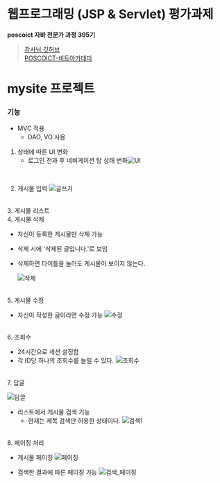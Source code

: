 # 웹프로그래밍 (JSP & Servlet) 평가과제

**poscoict 자바 전문가 과정 395기**

> [강사님 깃허브](https://github.com/kickscar)<br>
> [POSCOICT-비트아카데미](https://github.com/poscoict-bitacademy)

# **mysite 프로젝트**
### 기능
+ MVC 적용
	+ DAO, VO 사용
1. 상태에 따른 UI 변화
	+ 로그인 전과 후 네비게이션 탑 상태 변화![UI](https://user-images.githubusercontent.com/61460836/150640512-a6ad1616-a685-4ff7-acae-62dbfcb45bf2.gif)

<br>

2. 게시물 입력
![글쓰기](https://user-images.githubusercontent.com/61460836/150640513-adf827aa-3f3e-4fc4-8fed-c90138fea51f.gif)

<br>
3. 게시물 리스트

<br>
4. 게시물 삭제

+ 자신이 등록한 게시물만 삭제 가능
+ 삭제 시에 '삭제된 글입니다.'로 보임
+ 삭제하면 타이틀을 눌러도 게시물이 보이지 않는다.

	![삭제](https://user-images.githubusercontent.com/61460836/150640505-cc38880d-7b27-4687-91a1-a2055bd517f9.gif)

<br>
5. 게시물 수정

+ 자신이 작성한 글이라면 수정 가능
	![수정](https://user-images.githubusercontent.com/61460836/150802739-6891ec24-7f85-4e72-b9c8-3d27e1a93350.gif)

<br>
6. 조회수

+ 24시간으로 세션 설정함
+ 각 ID당 하나의 조회수를 늘릴 수 있다. 
	![조회수](https://user-images.githubusercontent.com/61460836/150640510-e055b9b8-0843-4f2e-9c74-3551c266e9ca.gif)

<br>
7. 답글

![답글](https://user-images.githubusercontent.com/61460836/150640516-2e33c711-4b3b-4bc3-85eb-01f587969a9e.gif)

+ 리스트에서 게시물 검색 기능
	+ 현재는 제목 검색만 허용한 상태이다.
![검색1](https://user-images.githubusercontent.com/61460836/150640806-069841a7-e4c9-4caf-acda-2b5f7c4d3b6b.gif)

<br>
8. 페이징 처리

+ 게시물 페이징
![페이징](https://user-images.githubusercontent.com/61460836/150640807-c7d6644c-743c-4542-8b9e-08363b8467b7.gif)

+ 검색한 결과에 따른 페이징 가능
![검색_페이징](https://user-images.githubusercontent.com/61460836/150640804-4bf04728-7701-42bc-b1e7-4c65fb8afeee.gif)
